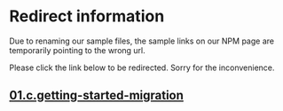 # Redirect information

Due to renaming our sample files, the sample links on our NPM page are temporarily pointing to the wrong url. 

Please click the link below to be redirected. Sorry for the inconvenience.

## [01.c.getting-started-migration](./../../01.c.getting-started-migration/README.md)
